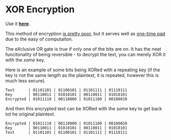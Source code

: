 XOR Encryption
===============

Use it [**here**](http://joeiddon.me/xor_encryption).

This method of encryption [is pretty poor](https://stackoverflow.com/questions/1135186/whats-wrong-with-xor-encryption), but it serves well as [one-time pad](https://en.wikipedia.org/wiki/One-time_pad) due to the easy of computaiton.

The eXclusive OR gate is *true* if only one of the bits are on. It has the neat funcitonality of being reversible - to decrypt the text, you can merely XOR it with the *same* key.

Here is an example of some bits being XORed with a repeating key (if the key is not the same length as the plaintext, it is repeated, however this is much less secure).

```
Text      | 01101101 | 01100101 | 01101111 | 01110111
Key       | 00110011 | 01010101 | 00110011 | 01010101
Encrypted | 01011110 | 00110000 | 01011100 | 00100010
```

And then this encrypted text can be XORed with the *same* key to get back tot he original plaintext.

```
Encrypted | 01011110 | 00110000 | 01011100 | 00100010
Key       | 00110011 | 01010101 | 00110011 | 01010101
Text      | 01101101 | 01100101 | 01101111 | 01110111
```
